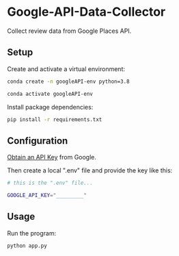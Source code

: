 # Google-API-Data-Collector
Collect review data from Google Places API.


## Setup

Create and activate a virtual environment:

```sh
conda create -n googleAPI-env python=3.8

conda activate googleAPI-env
```

Install package dependencies:

```sh
pip install -r requirements.txt
```

## Configuration


[Obtain an API Key](https://console.cloud.google.com/welcome?project=tweet-research-shared) from Google.

Then create a local ".env" file and provide the key like this:

```sh
# this is the ".env" file...

GOOGLE_API_KEY="_________"

```



## Usage

Run the program:

```sh
python app.py
```
